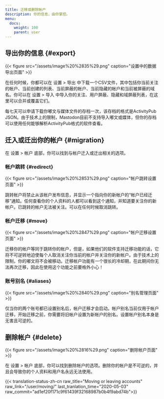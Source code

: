 ```yaml
---
title: 迁移或删除帐户
description: 你的信息，由你掌控。
menu:
  docs:
    weight: 100
    parent: user
---
```


## 导出你的信息 {#export}

{{< figure src="/assets/image%20%2835%29.png" caption="设置中的数据导出页面" >}}

在任何时候，你都可以在 设置 &gt; 导出 中下载一个CSV文件，其中包括你当前关注的帐户、当前创建的列表、当前屏蔽的帐户、当前隐藏的帐户和当前被屏蔽的域名。你可以在 设置 &gt; 导入 中导入你的关注、用户屏蔽、隐藏和域屏蔽列表，在这里可以合并或覆盖它们。

每七天可以申请下载你嘟文与媒体文件的存档一次，该存档的格式是ActivityPub JSON。由于技术上的限制，Mastodon目前不支持导入嘟文或媒体，但你的存档可以使用任何能够解析ActivityPub格式的软件查看。

## 迁入或迁出你的帐户 {#migration}

在 设置 &gt; 帐户 底部，你可以找到与帐户迁入或迁出相关的选项。

### 帐户跳转 {#redirect}

{{< figure src="/assets/image%20%2853%29.png" caption="帐户跳转设置页面" >}}

跳转帐户将禁止从该帐户发布信息，并显示一个指向你的新帐户的“帐户已经迁移”通知。任何查看你的个人资料的人都可以看到这个通知，并知道要关注你的新帐户。已跳转的帐户无法被关注。可以在任何时候取消跳转。

### 帐户迁移 {#move}

{{< figure src="/assets/image%20%2847%29.png" caption="帐户迁移设置页面" >}}

迁移你的帐户等同于跳转你的帐户，但是，如果他们的软件支持迁移功能的话，它将不可逆转地迫使每个人取消关注你当前的帐户并关注你的新帐户。由于技术上的限制，你的嘟文将不会被移动。迁移帐户功能有一个很长的冷却期，在此期间你无法再次迁移，因此在使用这个功能之前要格外小心！

### 账号别名 {#aliases}

{{< figure src="/assets/image%20%2840%29.png" caption="别名管理页面" >}}

仅当你的两个账号都已设置别名后，帐户迁移才会启动。帐户别名当前仅用于帐户迁移，开始迁移之前，你需要将旧帐户设置为新帐户的别名。设置帐户别名本身是无害且可逆的。

## 删除帐户 {#delete}

{{< figure src="/assets/image%20%2816%29.png" caption="删除帐户页面" >}}

在 设置 &gt; 帐户 底部，你可以找到删除帐户的选项。删除你的帐户是不可逆的，并且会导致你的个人资料和用户名永远无法使用。

{{< translation-status-zh-cn raw_title="Moving or leaving accounts" raw_link="/user/moving/" last_tranlation_time="2020-05-03" raw_commit="ad1ef20f171c9f61439f32168987b0b4f9abd74b">}}

